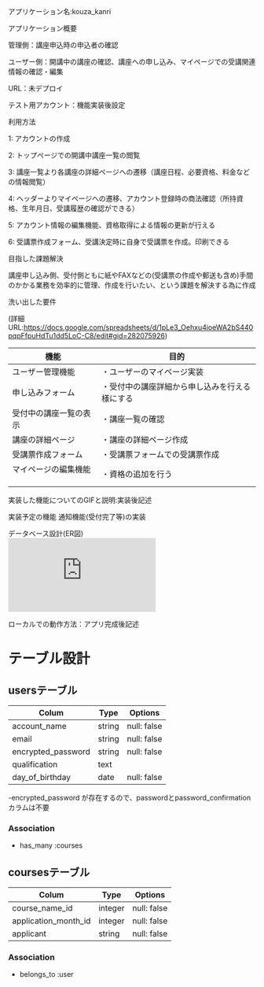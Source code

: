 アプリケーション名:kouza_kanri

アプリケーション概要

管理側：講座申込時の申込者の確認

ユーザー側：開講中の講座の確認、講座への申し込み、マイページでの受講関連情報の確認・編集

URL：未デプロイ

テスト用アカウント：機能実装後設定

利用方法

1: アカウントの作成

2: トップページでの開講中講座一覧の閲覧

3: 講座一覧より各講座の詳細ページへの遷移（講座日程、必要資格、料金などの情報閲覧）

4: ヘッダーよりマイページへの遷移、アカウント登録時の商法確認（所持資格、生年月日、受講履歴の確認ができる）

5: アカウント情報の編集機能、資格取得による情報の更新が行える

6: 受講票作成フォーム、受講決定時に自身で受講票を作成。印刷できる

目指した課題解決

講座申し込み側、受付側ともに紙やFAXなどの(受講票の作成や郵送も含め)手間のかかる業務を効率的に管理、作成を行いたい、という課題を解決する為に作成

洗い出した要件

(詳細URL:https://docs.google.com/spreadsheets/d/1pLe3_Oehxu4ioeWA2bS440pqpFfpuHdTu1dd5LoC-C8/edit#gid=282075926)


| 機能                   　   | 目的                                   |
| -------------------------- | -------------------------------------  |
| ユーザー管理機能      　      | ・ユーザーのマイページ実装　                  |
| 申し込みフォーム            　 | ・受付中の講座詳細から申し込みを行える様にする    | 
| 受付中の講座一覧の表示      　 | ・講座一覧の確認                           |
| 講座の詳細ページ            　| ・講座の詳細ページ作成                       |
| 受講票作成フォーム             | ・受講票フォームでの受講票作成                |
| マイページの編集機能       　　 | ・資格の追加を行う                          |


実装した機能についてのGIFと説明:実装後記述

実装予定の機能	通知機能(受付完了等)の実装

データベース設計(ER図)	
![image_alt_text](https://github.com/yudai1996/kouza_kanri/files/5701646/-ER.pdf)

ローカルでの動作方法：アプリ完成後記述




# テーブル設計

## usersテーブル

| Colum                       | Type    | Options     |
| --------------------------- | ------- | ----------- |
| account_name                | string  | null: false |
| email                       | string  | null: false | 
| encrypted_password          | string  | null: false |
| qualification　　　          | text    |             |
| day_of_birthday             | date    | null: false |

-encrypted_password が存在するので、passwordとpassword_confirmationカラムは不要

### Association

- has_many :courses


## coursesテーブル

| Colum                       | Type    | Options     |
| --------------------------- | ------- | ----------- |
| course_name_id              | integer | null: false |
| application_month_id        | integer | null: false | 
| applicant                   | string  | null: false |

### Association

- belongs_to :user
